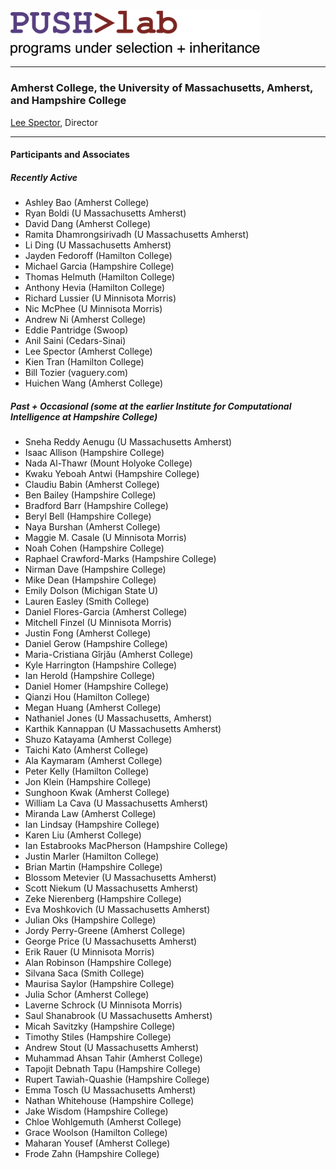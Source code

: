 <img src="push-logo-20230623.png" width="400" />

* * *

### Amherst College, the University of Massachusetts, Amherst, and Hampshire College ###

[Lee Spector](https://leespector.com), Director

* * *

#### Participants and Associates

##### Recently Active

- Ashley Bao (Amherst College)
- Ryan Boldi (U Massachusetts Amherst)
- David Dang (Amherst College)
- Ramita Dhamrongsirivadh (U Massachusetts Amherst)
- Li Ding (U Massachusetts Amherst)
- Jayden Fedoroff (Hamilton College)
- Michael Garcia (Hampshire College)
- Thomas Helmuth (Hamilton College)
- Anthony Hevia (Hamilton College)
- Richard Lussier (U Minnisota Morris)
- Nic McPhee (U Minnisota Morris)
- Andrew Ni (Amherst College)
- Eddie Pantridge (Swoop)
- Anil Saini (Cedars-Sinai)
- Lee Spector (Amherst College)
- Kien Tran (Hamilton College)
- Bill Tozier (vaguery.com)
- Huichen Wang (Amherst College)


##### Past + Occasional (some at the earlier Institute for Computational Intelligence at Hampshire College) 

- Sneha Reddy Aenugu (U Massachusetts Amherst)
- Isaac Allison (Hampshire College)
- Nada Al-Thawr (Mount Holyoke College)
- Kwaku Yeboah Antwi (Hampshire College)
- Claudiu Babin (Amherst College)
- Ben Bailey (Hampshire College)
- Bradford Barr (Hampshire College)
- Beryl Bell (Hampshire College)
- Naya Burshan (Amherst College)
- Maggie M. Casale (U Minnisota Morris)
- Noah Cohen (Hampshire College)
- Raphael Crawford-Marks (Hampshire College)
- Nirman Dave (Hampshire College)
- Mike Dean (Hampshire College)
- Emily Dolson (Michigan State U)
- Lauren Easley (Smith College)
- Daniel Flores-Garcia (Amherst College)
- Mitchell Finzel (U Minnisota Morris)
- Justin Fong (Amherst College)
- Daniel Gerow (Hampshire College)
- Maria-Cristiana Gîrjău (Amherst College)
- Kyle Harrington (Hampshire College)
- Ian Herold (Hampshire College)
- Daniel Homer (Hampshire College)
- Qianzi Hou (Hamilton College)
- Megan Huang (Amherst College)
- Nathaniel Jones (U Massachusetts, Amherst)
- Karthik Kannappan (U Massachusetts Amherst)
- Shuzo Katayama (Amherst College)
- Taichi Kato (Amherst College)
- Ala Kaymaram (Amherst College)
- Peter Kelly (Hamilton College)
- Jon Klein (Hampshire College)
- Sunghoon Kwak (Amherst College)
- William La Cava (U Massachusetts Amherst)
- Miranda Law (Amherst College)
- Ian Lindsay (Hampshire College)
- Karen Liu (Amherst College)
- Ian Estabrooks MacPherson (Hampshire College)
- Justin Marler (Hamilton College)
- Brian Martin (Hampshire College)
- Blossom Metevier (U Massachusetts Amherst)
- Scott Niekum (U Massachusetts Amherst)
- Zeke Nierenberg (Hampshire College)
- Eva Moshkovich (U Massachusetts Amherst)
- Julian Oks (Hampshire College)
- Jordy Perry-Greene (Amherst College)
- George Price (U Massachusetts Amherst)
- Erik Rauer (U Minnisota Morris)
- Alan Robinson (Hampshire College)
- Silvana Saca (Smith College)
- Maurisa Saylor (Hampshire College)
- Julia Schor (Amherst College)
- Laverne Schrock (U Minnisota Morris)
- Saul Shanabrook (U Massachusetts Amherst)
- Micah Savitzky (Hampshire College)
- Timothy Stiles (Hampshire College)
- Andrew Stout (U Massachusetts Amherst)
- Muhammad Ahsan Tahir (Amherst College)
- Tapojit Debnath Tapu (Hampshire College)
- Rupert Tawiah-Quashie (Hampshire College)
- Emma Tosch (U Massachusetts Amherst)
- Nathan Whitehouse (Hampshire College)
- Jake Wisdom (Hampshire College)
- Chloe Wohlgemuth (Amherst College)
- Grace Woolson (Hamilton College)
- Maharan Yousef (Amherst College)
- Frode Zahn (Hampshire College)
